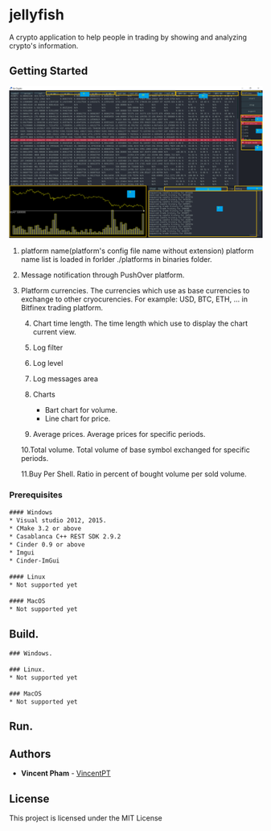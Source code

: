 # jellyfish
A crypto application to help people in trading by showing and analyzing crypto's information.

## Getting Started
![Application screen](/docs/GoCrypto-with-marks.PNG)

1. platform name(platform's config file name without extension)
       platform name list is loaded in forlder ./platforms in binaries folder.
       
2. Message notification through PushOver platform.
    
3. Platform currencies.
       The currencies which use as base currencies to exchange to other cryocurencies.
       For example: USD, BTC, ETH, ... in Bitfinex trading platform.
       
    4. Chart time length.
       The time length which use to display the chart current view.
       
    5. Log filter
    
    6. Log level
    
    7. Log messages area
    
    8. Charts
       * Bart chart for volume.
       * Line chart for price.
       
    9. Average prices.
       Average prices for specific periods.
       
    10.Total volume.
       Total volume of base symbol exchanged for specific periods.
       
    11.Buy Per Shell.
       Ratio in percent of bought volume per sold volume.
       
### Prerequisites
    #### Windows
    * Visual studio 2012, 2015. 
    * CMake 3.2 or above
    * Casablanca C++ REST SDK 2.9.2
    * Cinder 0.9 or above
    * Imgui
    * Cinder-ImGui
    
    #### Linux
    * Not supported yet
    
    #### MacOS
    * Not supported yet

## Build.
    ### Windows.
    
    ### Linux.
    * Not supported yet
    
    ### MacOS
    * Not supported yet
## Run.
    

## Authors
* **Vincent Pham** - [VincentPT](https://github.com/VincentPT)

## License
This project is licensed under the MIT License 
